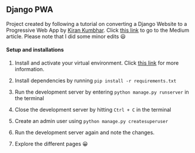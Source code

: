 
## Django PWA

Project created by following a tutorial on converting a Django Website to a Progressive Web App by [Kiran Kumbhar](https://medium.com/@kiranpk189?source=post_page-----3536bc4f2862----------------------).
Click [this link](https://medium.com/beginners-guide-to-mobile-web-development/convert-django-website-to-a-progressive-web-app-3536bc4f2862) to go to the Medium article. Please note that I did some minor edits 😃

#### Setup and installations
1. Install and activate your virtual environment. Click [this link](https://packaging.python.org/guides/installing-using-pip-and-virtual-environments/) for more information.

2. Install dependencies by running ```pip install -r requirements.txt```

3. Run the development server by entering ```python manage.py runserver``` in the terminal

4. Close the development server by hitting ```Ctrl + C``` in the terminal

5. Create an admin user using ```python manage.py createsuperuser```

6. Run the development server again and note the changes. 

7. Explore the different pages 😀
